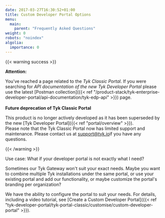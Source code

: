 ```yaml
---
date: 2017-03-27T16:30:52+01:00
title: Custom Developer Portal Options
menu:
  main:
    parent: "Frequently Asked Questions"
weight: 0 
robots: "noindex"
algolia:
  importance: 0
---
```


{{< warning success >}}

**Attention:**

You’ve reached a page related to the *Tyk Classic Portal*. If you were searching for *API documentation of the new Tyk
Developer Portal* please use the latest
[Postman collection]({{< ref "/product-stack/tyk-enterprise-developer-portal/api-documentation/tyk-edp-api" >}}) page.
</br>
</br>
**Future deprecation of Tyk Classic Portal**

This product is no longer actively developed as it
has been superseded by the new [Tyk Developer Portal]({{< ref "portal/overview" >}}).
</br>
Please note that the Tyk Classic Portal now has limited support and maintenance. Please contact us at
[support@tyk.io](<mailto:support@tyk.io?subject=Tyk classic developer portal>)if you have any questions.

{{< /warning >}}

Use case: What if your developer portal is not exactly what I need?

Sometimes our Tyk Gateway won't suit your exact needs.  Maybe you want to combine multiple Tyk installations under the same portal, or use your existing portal and add our functionality, or maybe customize the portal's branding per organization?

We have the ability to configure the portal to suit your needs. For details, including a video tutorial, see [Create a Custom Developer Portal]({{< ref "tyk-developer-portal/tyk-portal-classic/customise/custom-developer-portal" >}}).
